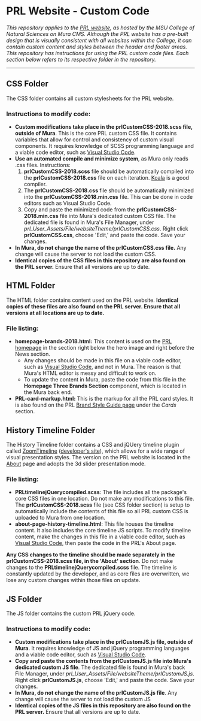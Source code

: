 # PRL Website - Custom Code
*This repository applies to the <a href="https://prl.natsci.msu.edu/">PRL website</a>, as hosted by the MSU College of Natural Sciences on Mura CMS. Although the PRL website has a pre-built design that is visually consistent with all websites within the College, it can contain custom content and styles between the header and footer areas. This repository has instructions for using the PRL custom code files. Each section below refers to its respective folder in the repository.*
<hr>

## CSS Folder
The CSS folder contains all custom stylesheets for the PRL website.
### Instructions to modify code:
 * **Custom modifications take place in the prlCustomCSS-2018.scss file, outside of Mura**. This is the core PRL custom CSS file. It contains variables that allow for control and consistency of custom visual components. It requires knowledge of SCSS programming language and a viable code editor, such as <a href="https://code.visualstudio.com/"> Visual Studio Code</a>.
* **Use an automated compile and minimize system**, as Mura only reads .css files. Instructions:
  1. **prlCustomCSS-2018.scss** file should be automatically compiled into the **prlCustomCSS-2018.css** file on each iteration. <a href="http://koala-app.com/">Koala</a> is a good compiler.
  2. The **prlCustomCSS-2018.css** file should be automatically minimized into the **prlCustomCSS-2018.min.css** file. This can be done in code editors such as Visual Studio Code.
  3. Copy and paste the minimized code from the **prlCustomCSS-2018.min.css** file into Mura's dedicated custom CSS file. The dedicated file is found in Mura's File Manager, under *prl_User_Assets/File/websiteTheme/prlCustomCSS.css*. Right click **prlCustomCSS.css**, choose 'Edit,' and paste the code. Save your changes.
* **In Mura, do not change the name of the prlCustomCSS.css file.** Any change will cause the server to not load the custom CSS.
* **Identical copies of the CSS files in this repository are also found on the PRL server.** Ensure that all versions are up to date.

## HTML Folder
The HTML folder contains content used on the PRL website. **Identical copies of these files are also found on the PRL server. Ensure that all versions at all locations are up to date.**
### File listing:
* **homepage-brands-2018.html:** This content is used on the <a href="https://prl.natsci.msu.edu/">PRL homepage</a> in the section right below the hero image and right before the News section.
  * Any changes should be made in this file on a viable code editor, such as <a href="https://code.visualstudio.com/"> Visual Studio Code</a>, and not in Mura. The reason is that Mura's HTML editor is messy and difficult to work on.
  * To update the content in Mura, paste the code from this file in the **Homepage Three Brands Section** component, which is located in the Mura back end.
* **PRL-card-markup.html:** This is the markup for all the PRL card styles. It is also found on the PRL <a href="https://prl.natsci.msu.edu/about/internal-resources/brand-style-guide/">Brand Style Guide page</a> under the *Cards* section.

## History Timeline Folder
The History Timeline folder contains a CSS and jQUery timeline plugin called <a href="http://preview.codecanyon.net/item/zoomtimeline-css-timeline-pack/full_screen_preview/16918891?_ga=2.76863253.1076320330.1529523907-713049933.1525180595">ZoomTimeline</a> (<a href="http://digitalzoomstudio.net/">developer's site</a>), which allows for a wide range of visual presentation styles. The version on the PRL website is located in the <a href="https://prl.natsci.msu.edu/about/">About</a> page and adopts the 3d slider presentation mode.
### File listing:
* **PRLtimelinejQuerycompiled.scss**: The file includes all the package's core CSS files in one location. Do not make any modifications to this file. The **prlCustomCSS-2018.scss** file (see CSS folder section) is setup to automatically include the contents of this file so all PRL custom CSS is uploaded to Mura from one location.
* **about-page-history-timeline.html**: This file houses the timeline content. It also includes the core timeline JS scripts. To modify timeline content, make the changes in this file in a viable code editor, such as <a href="https://code.visualstudio.com/"> Visual Studio Code</a>, then paste the code in the PRL's About page.

**Any CSS changes to the timeline should be made separately in the prlCustomCSS-2018.scss file, in the 'About' section**. Do not make changes to the **PRLtimelinejQuerycompiled.scss** file. The timeline is constantly updated by the developer, and as core files are overwritten, we lose any custom changes within those files on update.
 
## JS Folder
The JS folder contains the custom PRL jQuery code. 
### Instructions to modify code:
* **Custom modifications take place in the prlCustomJS.js file,  outside of Mura**.  It requires knowledge of JS and jQuery programming languages and a viable code editor, such as <a href="https://code.visualstudio.com/"> Visual Studio Code</a>.
* **Copy and paste the contents from the prlCustomJS.js file into Mura's dedicated custom JS file**. The dedicated file is found in Mura's back File Manager, under *prl_User_Assets/File/websiteTheme/prlCustomJS.js*. Right click **prlCustomJS.js**, choose 'Edit,' and paste the code. Save your changes.
* **In Mura, do not change the name of the prlCustomJS.js file**. Any change will cause the server to not load the custom JS
* **Identical copies of the JS files in this repository are also found on the PRL server.** Ensure that all versions are up to date.
